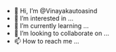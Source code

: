 - 👋 Hi, I’m @Vinayakautoasind
- 👀 I’m interested in ...
- 🌱 I’m currently learning ...
- 💞️ I’m looking to collaborate on ...
- 📫 How to reach me ...

<!---
Vinayakautoasind/Vinayakautoasind is a ✨ special ✨ repository because its `README.md` (this file) appears on your GitHub profile.
You can click the Preview link to take a look at your changes.
--->
